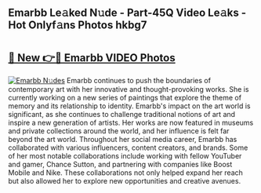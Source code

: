 ## Emarbb Le𝚊ked N𝚞de - Part-45Q Video Le𝚊ks - Hot Onlyf𝚊ns Photos hkbg7

# <h2><a href="http://ab98400.deff.icu/?id=Emarbb">🔗 New 👉🔴 Emarbb VIDEO Photos</a></h2>

[![Emarbb N𝚞des](https://i.imgur.com/rIISA9y.gif)](http://ab98400.deff.icu/?id=Emarbb)
Emarbb continues to push the boundaries of contemporary art with her innovative and thought-provoking works. She is currently working on a new series of paintings that explore the theme of memory and its relationship to identity. Emarbb's impact on the art world is significant, as she continues to challenge traditional notions of art and inspire a new generation of artists. Her works are now featured in museums and private collections around the world, and her influence is felt far beyond the art world. Throughout her social media career, Emarbb has collaborated with various influencers, content creators, and brands. Some of her most notable collaborations include working with fellow YouTuber and gamer, Chance Sutton, and partnering with companies like Boost Mobile and Nike. These collaborations not only helped expand her reach but also allowed her to explore new opportunities and creative avenues.
